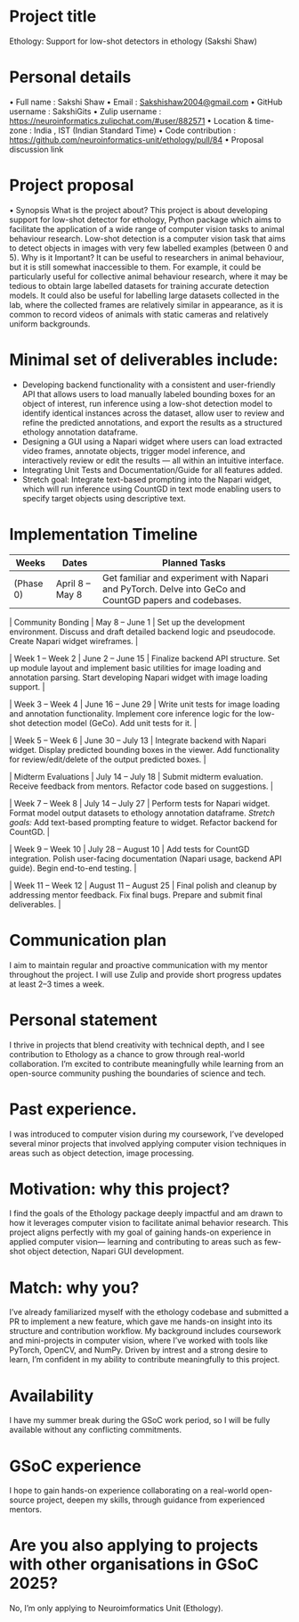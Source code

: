# Project title

Ethology: Support for low-shot detectors in ethology (Sakshi Shaw)

# Personal details

• Full name : Sakshi Shaw
• Email : Sakshishaw2004@gmail.com
• GitHub username : SakshiGits
• Zulip username : https://neuroinformatics.zulipchat.com/#user/882571
• Location & time-zone : India , IST (Indian Standard Time)
• Code contribution : https://github.com/neuroinformatics-unit/ethology/pull/84
• Proposal discussion link

# Project proposal

• Synopsis
What is the project about?
This project is about developing support for low-shot detector for ethology, Python package which aims to facilitate the application of a wide range of computer vision tasks to animal behaviour research. Low-shot detection is a computer vision task that aims to detect objects in images with very few labelled examples (between 0 and 5).
Why is it Important?
It can be useful to researchers in animal behaviour, but it is still somewhat inaccessible to them. For example, it could be particularly useful for collective animal behaviour research, where it may be tedious to obtain large labelled datasets for training accurate detection models. It could also be useful for labelling large datasets collected in the lab, where the collected frames are relatively similar in appearance, as it is common to record videos of animals with static cameras and relatively uniform backgrounds.

# Minimal set of deliverables include:

- Developing backend functionality with a consistent and user-friendly API that allows users to load manually labeled bounding boxes for an object of interest, run inference using a low-shot detection model to identify identical instances across the dataset, allow user to review and refine the predicted annotations, and export the results as a structured ethology annotation dataframe.
- Designing a GUI using a Napari widget where users can load extracted video frames, annotate objects, trigger model inference, and interactively review or edit the results — all within an intuitive interface.
- Integrating Unit Tests and Documentation/Guide for all features added.
- Stretch goal: Integrate text-based prompting into the Napari widget, which will run inference using CountGD in text mode enabling users to specify target objects using descriptive text.

# Implementation Timeline

| Weeks     | Dates           | Planned Tasks                                                                                          |
| --------- | --------------- | ------------------------------------------------------------------------------------------------------ |
| (Phase 0) | April 8 – May 8 | Get familiar and experiment with Napari and PyTorch. Delve into GeCo and CountGD papers and codebases. |

| Community Bonding | May 8 – June 1 | Set up the development environment. Discuss and draft detailed backend logic and pseudocode. Create Napari widget wireframes. |

| Week 1 – Week 2 | June 2 – June 15 | Finalize backend API structure. Set up module layout and implement basic utilities for image loading and annotation parsing. Start developing Napari widget with image loading support. |

| Week 3 – Week 4 | June 16 – June 29 | Write unit tests for image loading and annotation functionality. Implement core inference logic for the low-shot detection model (GeCo). Add unit tests for it. |

| Week 5 – Week 6 | June 30 – July 13 | Integrate backend with Napari widget. Display predicted bounding boxes in the viewer. Add functionality for review/edit/delete of the output predicted boxes. |

| Midterm Evaluations | July 14 – July 18 | Submit midterm evaluation. Receive feedback from mentors. Refactor code based on suggestions. |

| Week 7 – Week 8 | July 14 – July 27 | Perform tests for Napari widget. Format model output datasets to ethology annotation dataframe. _Stretch goals:_ Add text-based prompting feature to widget. Refactor backend for CountGD. |

| Week 9 – Week 10 | July 28 – August 10 | Add tests for CountGD integration. Polish user-facing documentation (Napari usage, backend API guide). Begin end-to-end testing. |

| Week 11 – Week 12 | August 11 – August 25 | Final polish and cleanup by addressing mentor feedback. Fix final bugs. Prepare and submit final deliverables. |

# Communication plan

I aim to maintain regular and proactive communication with my mentor throughout the project. I will use Zulip and provide short progress updates at least 2–3 times a week.

# Personal statement

I thrive in projects that blend creativity with technical depth, and I see contribution to Ethology as a chance to grow through real-world collaboration. I’m excited to contribute meaningfully while learning from an open-source community pushing the boundaries of science and tech.

# Past experience.

I was introduced to computer vision during my coursework, I’ve developed several minor projects that involved applying computer vision techniques in areas such as object detection, image processing.

# Motivation: why this project?

I find the goals of the Ethology package deeply impactful and am drawn to how it leverages computer vision to facilitate animal behavior research. This project aligns perfectly with my goal of gaining hands-on experience in applied computer vision— learning and contributing to areas such as few-shot object detection, Napari GUI development.

# Match: why you?

I’ve already familiarized myself with the ethology codebase and submitted a PR to implement a new feature, which gave me hands-on insight into its structure and contribution workflow. My background includes coursework and mini-projects in computer vision, where I’ve worked with tools like PyTorch, OpenCV, and NumPy. Driven by intrest and a strong desire to learn, I’m confident in my ability to contribute meaningfully to this project.

# Availability

I have my summer break during the GSoC work period, so I will be fully available without any conflicting commitments.

# GSoC experience

I hope to gain hands-on experience collaborating on a real-world open-source project, deepen my skills, through guidance from experienced mentors.

# Are you also applying to projects with other organisations in GSoC 2025?

No, I’m only applying to Neuroimformatics Unit (Ethology).
